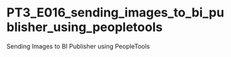 # PT3_E016_sending_images_to_bi_publisher_using_peopletools
Sending Images to BI Publisher using PeopleTools

